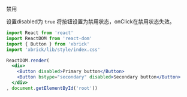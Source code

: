 禁用

设置disabled为 `true` 将按钮设置为禁用状态，onClick在禁用状态失效。

````jsx
import React from 'react'
import ReactDOM from 'react-dom'
import { Button } from 'xbrick'
import 'xbrick/lib/style/index.css'

ReactDOM.render(
  <div>
    <Button disabled>Primary button</Button>
    <Button bstype="secondary" disabled>Secondary button</Button>
  </div>
, document.getElementById('root'))
````
